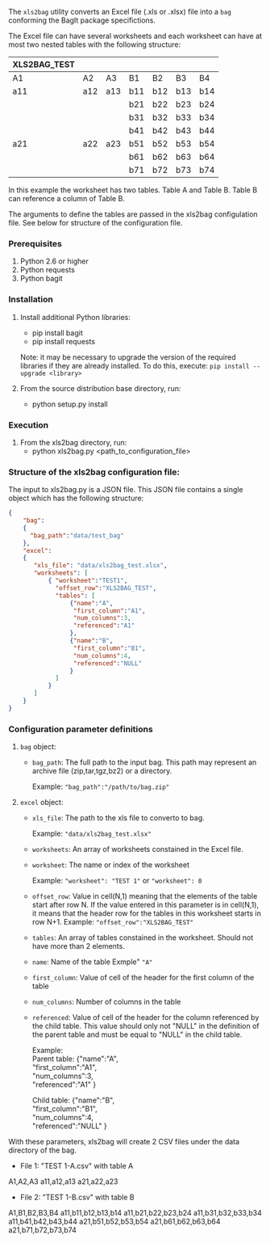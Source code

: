 The `xls2bag` utility converts an Excel file (.xls or .xlsx) file into a `bag` conforming the 
BagIt package specifictions. 

The Excel file can have several worksheets and each worksheet can have at most two nested tables with the following structure:


| XLS2BAG_TEST |   |   |   |   |   |   | 
|--------------|---|---|---|---|---|---|
| A1 | A2 | A3  | B1 | B2 | B3 | B4 |
| a11 | a12 | a13 | b11 | b12 | b13 | b14 |
|     |     |     | b21 | b22 | b23 | b24 |
|     |     |     | b31 | b32 | b33 | b34 |
|     |     |     | b41 | b42 | b43 | b44 |
| a21 | a22 | a23 | b51 | b52 | b53 | b54 |
|     |     |     | b61 | b62 | b63 | b64 |
|     |     |     | b71 | b72 | b73 | b74 |

In this example the worksheet has two tables. Table A and Table B. 
Table B can reference a column of Table B. 

The arguments to define the tables are passed in the xls2bag configulation file. 
See below for structure of the configuration file. 

### Prerequisites
1. Python 2.6 or higher
2. Python requests
3. Python bagit

### Installation
1. Install additional Python libraries:
    * pip install bagit
    * pip install requests

    Note: it may be necessary to upgrade the version of the required libraries if they are already installed.  To do this, execute: `pip install --upgrade <library>`

2. From the source distribution base directory, run:
    * python setup.py install

### Execution
1. From the xls2bag directory, run:
    * python xls2bag.py <path_to_configuration_file>

### Structure of the xls2bag configuration file:
The input to xls2bag.py is a JSON file. This JSON file contains a single object which has the following structure:

```json
{                                                                                                                               
    "bag":                                                                                                                      
    {                                                                                                                           
      "bag_path":"data/test_bag"                                                                                                
    },                                                                                                                          
    "excel":                                                                                                                    
    {                                                                                                                           
       "xls_file": "data/xls2bag_test.xlsx",                                                                                    
       "worksheets": [                                                                                                          
           { "worksheet":"TEST1",                                                                                               
             "offset_row":"XLS2BAG_TEST",                                                                                       
             "tables": [                                                                                                        
                 {"name":"A",                                                                                                  
                  "first_column":"A1",                                                                                         
                  "num_columns":3,                                                                                              
                  "referenced":"A1"                                                                                            
                 },                                                                                                             
                 {"name":"B",                                                                                                  
                  "first_column":"B1",                                                                                         
                  "num_columns":4,                                                                                              
                  "referenced":"NULL"                                                                                           
                 }                                                                                                              
             ]                                                                                                                  
           }                                                                                                                    
       ]                                                                                                                        
    }                                                                                                                           
}                                                                                                                               
```

### Configuration parameter definitions
1. `bag` object:
    *   `bag_path`: The full path to the input bag. This path may represent an archive file (zip,tar,tgz,bz2) or a directory.

        Example: ```"bag_path":"/path/to/bag.zip"```
        
2. `excel` object:
    *   `xls_file`: The path to the xls file to converto to bag.
    
        Example: ```"data/xls2bag_test.xlsx"```

   *   `worksheets`: An array of worksheets constained in the Excel file. 
    
   *   `worksheet`: The name or index of the worksheet  

        Example: ```"worksheet": "TEST 1"``` or ```"worksheet": 0``` 
        

   *  `offset_row`: Value in cell(N,1) meaning that the elements of the table start after row N. 
                    If the value entered in this parameter is in cell(N,1), it means that the 
                    header row for the tables in this worksheet starts in row N+1.
       Example: ```"offset_row":"XLS2BAG_TEST"``` 

   *   `tables`:  An array of tables constained in the worksheet. Should not have more than 2 elements. 

   *   `name`: Name of the table
       Exmple" ```"A"```
       
   *   `first_column`: Value of cell of the header for the first column of the table
   *   `num_columns`: Number of columns in the table
   *   `referenced`: Value of cell of the header for the column referenced by the child table. 
                     This value should only not "NULL" in the definition of the parent table and 
                     must be equal to "NULL" in the child table.  

       Example:  
       Parent table:
                 {"name":"A",                                                                                                  
                  "first_column":"A1",                                                                                         
                  "num_columns":3,                                                                                              
                  "referenced":"A1"
                  }
    
       Child table:
                 {"name":"B",                                                                                                  
                  "first_column":"B1",                                                                                         
                  "num_columns":4,                                                                                              
                  "referenced":"NULL"
                  }


With these parameters, xls2bag will create 2 CSV files under the data directory of the bag. 

*   File 1: "TEST 1-A.csv" with table A

A1,A2,A3 
a11,a12,a13
a21,a22,a23 


*   File 2: "TEST 1-B.csv" with table B

A1,B1,B2,B3,B4
a11,b11,b12,b13,b14
a11,b21,b22,b23,b24 
a11,b31,b32,b33,b34 
a11,b41,b42,b43,b44 
a21,b51,b52,b53,b54
a21,b61,b62,b63,b64 
a21,b71,b72,b73,b74 
  
